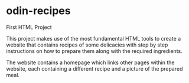 # odin-recipes
First HTML Project

This project makes use of the most fundamental HTML tools to create a website that contains recipes of some delicacies with step by step instructions on how to prepare them along with the required ingredients.

The website contains a homepage which links other pages within the website, each containing a different recipe and a picture of the prepared meal.
